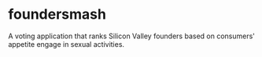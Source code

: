 # foundersmash
A voting application that ranks Silicon Valley founders based on consumers' appetite engage in sexual activities.
